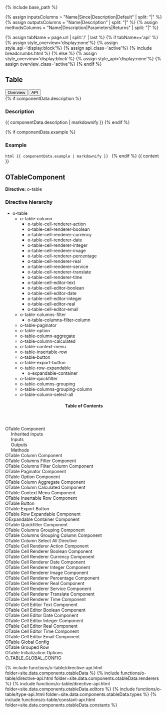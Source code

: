 {% include base_path %}

{% assign inputsColumns = "Name|Since|Description|Default" | split: "|" %}
{% assign outputsColumns = "Name|Description" | split: "|" %}
{% assign methodsColumns = "Name|Description|Parameters|Returns" | split: "|" %}

<script type="text/javascript">

  function openTab(evt, tabName) {
    var url="{{base_path}}{{page.url}}";
    url+='/../'+tabName;
    var loc_array = document.location.href.split('/');
    if (loc_array[loc_array.length - 1] !== tabName) {
      window.location.href=url;
    }

  }
</script>

{% assign tabName = page.url | split:'/' | last %}
{% if tabName=='api' %}
  {% assign style_overview='display:none'%}
  {% assign style_api='display:block'%}
  {% assign api_class='active'%}
  {% include breadcrumbs.html %}
{% else %}
  {% assign style_overview='display:block'%}
  {% assign style_api='display:none'%}
  {% assign overview_class='active'%}
{% endif %}

<h2 id="Table" >Table</h2>

<!-- Tab links -->
<div class="o-tab">
  <button class="o-tablinks {{overview_class}}"  onclick="openTab(event, 'overview')">Overview</button>
  <button class="o-tablinks {{api_class}}" class="o-tablinks" onclick="openTab(event, 'api')">API</button>
</div>

<!-- OVERVIEW -->
<div id="overview" class="o-tabcontent" style="{{style_overview}}">
 <!-- {% include toc %} -->
 {% if componentData.description %}
    <h3>Description</h3>
    {{ componentData.description | markdownify }}
  {% endif %}


  {% if componentData.example %}
    <h3 class="grey-color">Example</h3>
    ```html
      {{ componentData.example | markdownify }}
    ```
  {% endif %}
  {{ content }}
</div>

<!-- API -->
<div id="api" style="{{style_api}}">

  <h2 id="OTableComponent" >OTableComponent</h2>
  <p><strong class="grey-color">Directive:</strong> o-table</p>

  <h3>Directive hierarchy</h3>
  <div class="multicolumnright jstreeloader">
    <ul>
      <li data-jstree='{"disabled":true, "opened":true, "icon":"{{ base_path }}/assets/jstree/html.png"}'>o-table
        <ul>
          <li data-jstree='{"disabled":true, "opened":true, "icon":"{{ base_path }}/assets/jstree/html.png"}'>o-table-column
            <ul>
              <li data-jstree='{"disabled":true, "opened":true, "icon":"{{ base_path }}/assets/jstree/html.png"}'>o-table-cell-renderer-action</li>
              <li data-jstree='{"disabled":true, "opened":true, "icon":"{{ base_path }}/assets/jstree/html.png"}'>o-table-cell-renderer-boolean</li>
              <li data-jstree='{"disabled":true, "opened":true, "icon":"{{ base_path }}/assets/jstree/html.png"}'>o-table-cell-renderer-currency</li>
              <li data-jstree='{"disabled":true, "opened":true, "icon":"{{ base_path }}/assets/jstree/html.png"}'>o-table-cell-renderer-date</li>
              <li data-jstree='{"disabled":true, "opened":true, "icon":"{{ base_path }}/assets/jstree/html.png"}'>o-table-cell-renderer-integer</li>
              <li data-jstree='{"disabled":true, "opened":true, "icon":"{{ base_path }}/assets/jstree/html.png"}'>o-table-cell-renderer-image</li>
              <li data-jstree='{"disabled":true, "opened":true, "icon":"{{ base_path }}/assets/jstree/html.png"}'>o-table-cell-renderer-percentage</li>
              <li data-jstree='{"disabled":true, "opened":true, "icon":"{{ base_path }}/assets/jstree/html.png"}'>o-table-cell-renderer-real</li>
              <li data-jstree='{"disabled":true, "opened":true, "icon":"{{ base_path }}/assets/jstree/html.png"}'>o-table-cell-renderer-service</li>
              <li data-jstree='{"disabled":true, "opened":true, "icon":"{{ base_path }}/assets/jstree/html.png"}'>o-table-cell-renderer-translate</li>
              <li data-jstree='{"disabled":true, "opened":true, "icon":"{{ base_path }}/assets/jstree/html.png"}'>o-table-cell-renderer-time</li>
              <li data-jstree='{"disabled":true, "opened":true, "icon":"{{ base_path }}/assets/jstree/html.png"}'>o-table-cell-editor-text</li>
              <li data-jstree='{"disabled":true, "opened":true, "icon":"{{ base_path }}/assets/jstree/html.png"}'>o-table-cell-editor-boolean</li>
              <li data-jstree='{"disabled":true, "opened":true, "icon":"{{ base_path }}/assets/jstree/html.png"}'>o-table-cell-editor-date</li>
              <li data-jstree='{"disabled":true, "opened":true, "icon":"{{ base_path }}/assets/jstree/html.png"}'>o-table-cell-editor-integer</li>
              <li data-jstree='{"disabled":true, "opened":true, "icon":"{{ base_path }}/assets/jstree/html.png"}'>o-table-cell-editor-real</li>
              <li data-jstree='{"disabled":true, "opened":true, "icon":"{{ base_path }}/assets/jstree/html.png"}'>o-table-cell-editor-email</li>
            </ul>
          </li>
          <li data-jstree='{"disabled":true, "opened":true, "icon":"{{ base_path }}/assets/jstree/html.png"}'>o-table-columns-filter
            <ul>
              <li data-jstree='{"disabled":true, "opened":true, "icon":"{{ base_path }}/assets/jstree/html.png"}'>o-table-columns-filter-column</li>
            </ul>
          </li>
          <li data-jstree='{"disabled":true, "opened":true, "icon":"{{ base_path }}/assets/jstree/html.png"}'>o-table-paginator</li>
          <li data-jstree='{"disabled":true, "opened":true, "icon":"{{ base_path }}/assets/jstree/html.png"}'>o-table-option</li>
          <li data-jstree='{"disabled":true, "opened":true, "icon":"{{ base_path }}/assets/jstree/html.png"}'>o-table-column-aggregate</li>
          <li data-jstree='{"disabled":true, "opened":true, "icon":"{{ base_path }}/assets/jstree/html.png"}'>o-table-column-calculated</li>
          <li data-jstree='{"disabled":true, "opened":true, "icon":"{{ base_path }}/assets/jstree/html.png"}'>o-table-context-menu</li>
          <li data-jstree='{"disabled":true, "opened":true, "icon":"{{ base_path }}/assets/jstree/html.png"}'>o-table-insertable-row</li>
          <li data-jstree='{"disabled":true, "opened":true, "icon":"{{ base_path }}/assets/jstree/html.png"}'>o-table-button</li>
          <li data-jstree='{"disabled":true, "opened":true, "icon":"{{ base_path }}/assets/jstree/html.png"}'>o-table-export-button</li>
          <li data-jstree='{"disabled":true, "opened":true, "icon":"{{ base_path }}/assets/jstree/html.png"}'>o-table-row-expandable
            <ul>
              <li data-jstree='{"disabled":true, "opened":true, "icon":"{{ base_path }}/assets/jstree/html.png"}'>o-expandable-container</li>
            </ul>
          </li>
          <li data-jstree='{"disabled":true, "opened":true, "icon":"{{ base_path }}/assets/jstree/html.png"}'>o-table-quickfilter</li>
          <li data-jstree='{"disabled":true, "opened":true, "icon":"{{ base_path }}/assets/jstree/html.png"}'>o-table-columns-grouping</li>
          <li data-jstree='{"disabled":true, "opened":true, "icon":"{{ base_path }}/assets/jstree/html.png"}'>o-table-columns-grouping-column</li>
          <li data-jstree='{"disabled":true, "opened":true, "icon":"{{ base_path }}/assets/jstree/html.png"}'>o-table-column-select-all</li>
        </ul>
      </li>
    </ul>
  </div>
  <aside class="sidebar__right collapsed">
    <nav id="toc" class="toc collapsed">
      <header><h4 id="tocTitle" class="nav__title collapsed">Table of Contents</h4></header>
      <ul class="toc__menu collapsed" id="markdown-toc">
        <li><a href="#o-table">OTable Component</a>
          <ul>
            <a href="#inherited-inputs">Inherited inputs</a>
          </ul>
          <ul>
            <a href="#inputs">Inputs</a>
          </ul>
          <ul>
            <a href="#outputs">Outputs</a>
          </ul>
          <ul>
            <a href="#methods">Methods</a>
          </ul>
        <li><a href="#o-table-column">OTable Column Component</a>
        </li>
        <li><a href="#o-table-columns-filter">OTable Columns Filter Component</a>
        </li>
        <li><a href="#o-table-columns-filter-column">OTable Columns Filter Column Component</a>
        </li>
        <li><a href="#o-table-paginator">OTable Paginator Component</a>
        </li>
        <li><a href="#o-table-option">OTable Option Component</a>
        </li>
        <li><a href="#o-table-column-aggregate">OTable Column Aggregate Component</a>
        </li>
        <li><a href="#o-table-column-calculated">OTable Column Calculated Component</a>
        </li>
        <li><a href="#o-table-context-menu">OTable Context Menu Component</a>
        </li>
        <li><a href="#o-table-insertable-row">OTable Insertable Row Component</a>
        </li>
        <li><a href="#o-table-button">OTable Button</a>
        </li>
        <li><a href="#o-table-export-button">OTable Export Button</a>
        </li>
        <li><a href="#o-table-row-expandable">OTable Row Expandable Component</a>
        </li>
        <li><a href="#o-expandable-container">OExpandable Container Component</a>
        </li>
        <li><a href="#o-table-quickfilter">OTable Quickfilter Component</a>
        </li>
        <li><a href="#o-table-columns-grouping">OTable Columns Grouping Component</a>
        </li>
        <li><a href="#o-table-columns-grouping-column">OTable Columns Grouping Column Component</a>
        </li>
        <li><a href="#o-table-column-select-all">OTable Column Select All Directive</a>
        </li>
        <li><a href="#o-table-cell-renderer-action">OTable Cell Renderer Action Component</a>
        </li>
        <li><a href="#o-table-cell-renderer-boolean">OTable Cell Renderer Boolean Component</a>
        </li>
        <li><a href="#o-table-cell-renderer-currency">OTable Cell Renderer Currency Component</a>
        </li>
        <li><a href="#o-table-cell-renderer-date">OTable Cell Renderer Date Component</a>
        </li>
        <li><a href="#o-table-cell-renderer-integer">OTable Cell Renderer Integer Component</a>
        </li>
        <li><a href="#o-table-cell-renderer-image">OTable Cell Renderer Image Component</a>
        </li>
        <li><a href="#o-table-cell-renderer-percentage">OTable Cell Renderer Percentage Component</a>
        </li>
        <li><a href="#o-table-cell-renderer-real">OTable Cell Renderer Real Component</a>
        </li>
        <li><a href="#o-table-cell-renderer-service">OTable Cell Renderer Service Component</a>
        </li>
        <li><a href="#o-table-cell-renderer-translate">OTable Cell Renderer Translate Component</a>
        </li>
        <li><a href="#o-table-cell-renderer-time">OTable Cell Renderer Time Component</a>
        </li>
        <li><a href="#o-table-cell-editor-text">OTable Cell Editor Text Component</a>
        </li>
        <li><a href="#o-table-cell-editor-boolean">OTable Cell Editor Boolean Component</a>
        </li>
        <li><a href="#o-table-cell-editor-date">OTable Cell Editor Date Component</a>
        </li>
        <li><a href="#o-table-cell-editor-integer">OTable Cell Editor Integer Component</a>
        </li>
        <li><a href="#o-table-cell-editor-real">OTable Cell Editor Real Component</a>
        </li>
        <li><a href="#o-table-cell-editor-time">OTable Cell Editor Time Component</a>
        </li>
        <li><a href="#o-table-cell-editor-email">OTable Cell Editor Email Component</a>
        </li>
        <li><a href="#OTableGlobalConfig">OTable Global Config</a>
        </li>
        <li><a href="#OTableGroupedRow">OTable Grouped Row</a>
        </li>
        <li><a href="#OTableInitializationOptions">OTable Initialization Options</a>
        </li>
        <li><a href="#O_TABLE_GLOBAL_CONFIG">O_TABLE_GLOBAL_CONFIG</a>
        </li>
      </ul>
    </nav>
  </aside>

  <div id="container">
    {% include functions/o-table/directive-api.html folder=site.data.components.otableData %}
    {% include functions/o-table/directive-api.html folder=site.data.components.otableData.renderers %}
    {% include functions/o-table/directive-api.html folder=site.data.components.otableData.editors %}
    {% include functions/o-table/type-api.html folder=site.data.components.otableData.types %}
    {% include functions/o-table/constant-api.html folder=site.data.components.otableData.constants %}
  </div>
</div>
